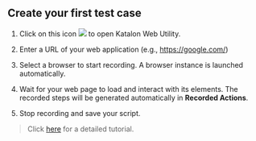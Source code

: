 
## Create your first test case

1. Click on this icon ![](https://github.com/katalon-studio/docs-images/raw/master/katalon-studio/docs/record-web-utility/Screen-Shot-2018-06-27-at-09.41.37.png) to open Katalon Web Utility.

2. Enter a URL of your web application (e.g., https://google.com/)

3. Select a browser to start recording. A browser instance is launched automatically. 

4. Wait for your web page to load and interact with its elements. The recorded steps will be generated automatically in **Recorded Actions**.

5. Stop recording and save your script.

> Click [here](https://docs.katalon.com/katalon-studio/docs/record-web-utility.html) for a detailed tutorial.

